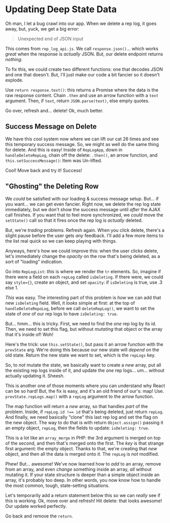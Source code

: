 # Updating Deep State Data

Oh man, I let a bug crawl into our app. When we delete a rep log, it goes away,
but, yuck, we get a big error:

> Unexpected end of JSON input

This comes from `rep_log_api.js`. We call `response.json()`... which works *great*
when the response is *actually* JSON. But, our delete endpoint returns *nothing*.

To fix this, we could create two different functions: one that decodes JSON and
one that doesn't. But, I'll just make our code a bit fancier so it doesn't explode.

Use `return response.text()`: this returns a Promise where the data is the raw response
content. Chain `.then` and use an arrow function with a `text` argument. Then,
if `text`, return `JSON.parse(text)`, else empty quotes.

Go over, refresh and... delete! Ok, much better.

## Success Message on Delete

We have this cool system now where we can lift our cat 26 times and see this
temporary success message. So, we might as well do the same thing for delete. And
this is easy! Inside of `RepLogApp`, down in `handleDeleteRepLog`, chain off the
delete: `.then()`, an arrow function, and `this.setSuccessMessage()`: Item was
Un-lifted.

Cool! Move back and try it! Success!

## "Ghosting" the Deleting Row

We *could* be satisfied with our loading & success message setup. But... if you
want... we can get even fancier. Right now, we delete the rep log state immediately,
but we don't show the success message until *after* the AJAX call finishes. If you
want that to feel more synchronized, we *could* move the `setState()` call so that
it fires once the rep log is *actually* deleted.

But, we're *trading* problems. Refresh again. When you click delete, there's a
slight pause before the user gets *any* feedback. I'll add a few more items to
the list real quick so we can keep playing with things.

Anyways, here's how we could improve this: when the user clicks delete, let's
immediately change the *opacity* on the row that's being deleted, as a sort of
"loading" indication.

Go into `RepLogList`: *this* is where we render the `tr` elements. So, imagine
if there were a field on each `repLog` called `isDeleting`. If there were, we
could say `style={}`, create an object, and set `opacity`: if `isDeleting` is
true, use .3 else 1.

*This* was easy. The interesting part of this problem is *how* we can add that
new `isDeleting` field. Well, it *looks* simple at first: at the top of
`handleDeleteRepoLog`, before we call `deleteRepLog()`, we want to set the state
of *one* of our rep logs to have `isDeleting: true`.

But... hmm... this is tricky. First, we need to find the *one* rep log by its id.
Then, we need to set this flag, but without *mutating* that object or the array
that it's inside of! Woh!

Here's the trick: use `this.setState()`, but pass it an arrow function with the
`prevState` arg. We're doing this because our new state will *depend* on the old
state. Return the new state we want to set, which is the `repLogs` key.

So, to *not* mutate the state, we basically want to create a *new* array, put all
the existing rep logs inside of it, and update the *one* rep logs... um... without
actually updating it. Sheesh.

This is another one of those moments where you can understand why React can be so
hard! But, the fix is easy, and it's an old friend of our's: map! Use.
`prevState.repLogs.map()` with a `repLog` argument to the arrow function.

The map function will return a *new* array, so that handles *part* of the problem.
Inside, if `repLog.id !== id` that's being deleted, just return `repLog`. And finally,
we need basically "clone" this last rep log and set the flag on the new object.
The way to do that is with return `Object.assign()` passing it an empty object,
`repLog`, then the fields to update: `isDeleting: true`.

This is a lot like an `array_merge` in PHP: the 3rd argument is merged on top of
the second, and then that's merged onto the first. The *key* is that strange first
argument: the empty object. Thanks to that, we're creating that *new* object,
and then all the data is merged onto *it*. The `repLog` is *not* modified.

Phew! But... awesome! We've now learned how to *add* to an array, remove from an
array, and even *change* something inside an array, *all* without mutating it.
If your state structure is deeper than a simple object inside an array, it's probably
too deep. In other words, you now know how to handle the most common, tough,
state-setting situations.

Let's temporarily add a return statement below this so we can *really* see if this
is working. Ok, move over and refresh! Hit delete: that looks awesome! Our update
worked perfectly.

Go back and remove the `return`.
